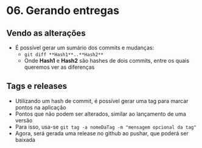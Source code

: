 # 06. Gerando entregas

## Vendo as alterações

- É possível gerar um sumário dos commits e mudanças:
    - `git diff **Hash1**..**Hash2**`
    - Onde **Hash1** e **Hash2** são hashes de dois commits, entre os quais queremos ver as diferenças

## Tags e releases

- Utilizando um hash de commit, é possível gerar uma tag para marcar pontos na aplicação
- Pontos que não podem ser alterados, similar ao lançamento de uma versão
- Para isso, usa-se `git tag -a nomeDaTag -m "mensagem opcional da tag"`
- Agora, será gerada uma release no github ao pushar, que poderá ser baixada
